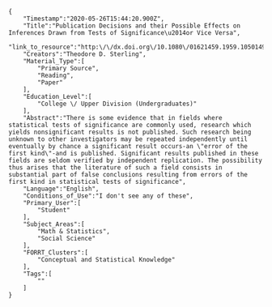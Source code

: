 
    {
        "Timestamp":"2020-05-26T15:44:20.900Z",
        "Title":"Publication Decisions and their Possible Effects on Inferences Drawn from Tests of Significance\u2014or Vice Versa",
        "link_to_resource":"http:\/\/dx.doi.org\/10.1080\/01621459.1959.10501497",
        "Creators":"Theodore D. Sterling",
        "Material_Type":[
            "Primary Source",
            "Reading",
            "Paper"
        ],
        "Education_Level":[
            "College \/ Upper Division (Undergraduates)"
        ],
        "Abstract":"There is some evidence that in fields where statistical tests of significance are commonly used, research which yields nonsignificant results is not published. Such research being unknown to other investigators may be repeated independently until eventually by chance a significant result occurs-an \"error of the first kind\"-and is published. Significant results published in these fields are seldom verified by independent replication. The possibility thus arises that the literature of such a field consists in substantial part of false conclusions resulting from errors of the first kind in statistical tests of significance",
        "Language":"English",
        "Conditions_of_Use":"I don't see any of these",
        "Primary_User":[
            "Student"
        ],
        "Subject_Areas":[
            "Math & Statistics",
            "Social Science"
        ],
        "FORRT_Clusters":[
            "Conceptual and Statistical Knowledge"
        ],
        "Tags":[
            ""
        ]
    }
